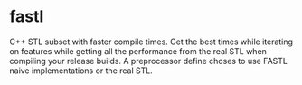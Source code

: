 # fastl
C++ STL subset with faster compile times. Get the best times while iterating on features while getting all the performance from the real STL when compiling your release builds. A preprocessor define choses to use FASTL naive implementations or the real STL.  
